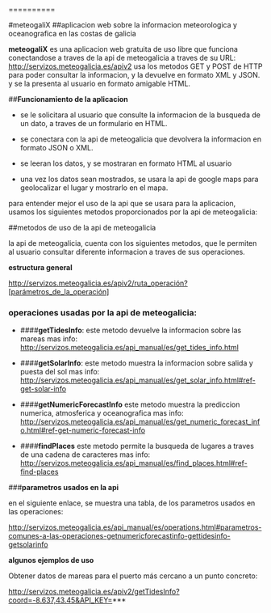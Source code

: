 ==========

#meteogaliX 
##aplicacion web sobre la informacion meteorologica y oceanografica en las costas de galicia

**meteogaliX** es una aplicacion web gratuita de uso libre que funciona conectandose a traves de la api de meteogalicia a traves de su URL: http://servizos.meteogalicia.es/apiv2
usa los metodos GET y POST de HTTP para poder consultar la informacion, y la devuelve en formato XML y JSON.
y se la presenta al usuario en formato amigable HTML.

##**Funcionamiento de la aplicacion**

* se le solicitara al usuario que consulte la informacion de la busqueda de un dato, a traves de un formulario en HTML.

* se conectara con la api de meteogalicia que devolvera la informacion en formato JSON o XML.

* se leeran los datos, y se mostraran en formato HTML al usuario

* una vez los datos sean mostrados, se usara la api de google maps para geolocalizar el lugar y mostrarlo en el mapa.

para entender mejor el uso de la api que se usara para la aplicacion, usamos los siguientes metodos proporcionados por la api de meteogalicia:

##metodos de uso de la api de meteogalicia

la api de meteogalicia, cuenta con los siguientes metodos, que le permiten al usuario consultar diferente informacion a traves de sus operaciones.

**estructura general**

http://servizos.meteogalicia.es/apiv2/ruta_operación?[parámetros_de_la_operación]

### operaciones usadas por la api de meteogalicia:

* ####**getTidesInfo**:
este metodo devuelve la informacion sobre las mareas
mas info: http://servizos.meteogalicia.es/api_manual/es/get_tides_info.html

* ####**getSolarInfo**:
este metodo muestra la informacion sobre salida y puesta del sol
mas info: http://servizos.meteogalicia.es/api_manual/es/get_solar_info.html#ref-get-solar-info

* ####**getNumericForecastInfo**
este metodo muestra la prediccion numerica, atmosferica y oceanografica
mas info: http://servizos.meteogalicia.es/api_manual/es/get_numeric_forecast_info.html#ref-get-numeric-forecast-info

* ####**findPlaces**
este metodo permite la busqueda de lugares a traves de una cadena de caracteres
mas info: http://servizos.meteogalicia.es/api_manual/es/find_places.html#ref-find-places

###**parametros usados en la api**

en el siguiente enlace, se muestra una tabla, de los parametros usados en las operaciones: 

http://servizos.meteogalicia.es/api_manual/es/operations.html#parametros-comunes-a-las-operaciones-getnumericforecastinfo-gettidesinfo-getsolarinfo

**algunos ejemplos de uso**

Obtener datos de mareas para el puerto más cercano a un punto concreto:

http://servizos.meteogalicia.es/apiv2/getTidesInfo?coord=-8.637,43.45&API_KEY=***

 


























